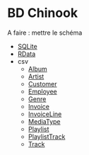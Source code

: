 # BD Chinook

A faire : mettre le schéma

- [SQLite](Chinook_Sqlite.sqlite)
- [RData](Chinook.RData)
- csv
    - [Album](csv/Album.csv)
    - [Artist](csv/Artist.csv)
    - [Customer](csv/Customer.csv)
    - [Employee](csv/Employee.csv)
    - [Genre](csv/Genre.csv)
    - [Invoice](csv/Invoice.csv)
    - [InvoiceLine](csv/InvoiceLine.csv)
    - [MediaType](csv/MediaType.csv)
    - [Playlist](csv/Playlist.csv)
    - [PlaylistTrack](csv/PlaylistTrack.csv)
    - [Track](csv/Track.csv)
